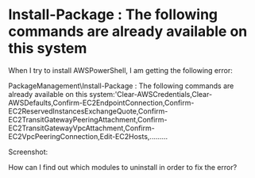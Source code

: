 
# Install-Package : The following commands are already available on this system

When I try to install AWSPowerShell, I am getting the following error:

PackageManagement\Install-Package : The following commands are already available on this system:'Clear-AWSCredentials,Clear-AWSDefaults,Confirm-EC2EndpointConnection,Confirm-EC2ReservedInstancesExchangeQuote,Confirm-EC2TransitGatewayPeeringAttachment,Confirm-EC2TransitGatewayVpcAttachment,Confirm-EC2VpcPeeringConnection,Edit-EC2Hosts,.........

Screenshot:

How can I find out which modules to uninstall in order to fix the error?

        